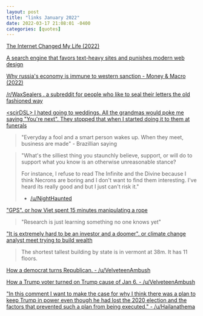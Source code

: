 ```yaml
---
layout: post
title: "links January 2022"
date: 2022-03-17 21:08:01 -0400
categories: [quotes]
---
```


[The Internet Changed My Life (2022)](https://pointersgonewild.com/2022/01/19/the-internet-changed-my-life/)

[A search engine that favors text-heavy sites and punishes modern web design](https://search.marginalia.nu/)

[Why russia's economy is immune to western sanction - Money & Macro (2022)](https://youtu.be/4Ftkn0sDnCg)

[/r/WaxSealers . a subreddit for people who like to seal their letters the old fashioned way](https://old.reddit.com/r/WaxSealers/)

[\<scirDSL\> I hated going to weddings. All the grandmas would poke me saying "You're next". They stopped that when I started doing it to them at funerals](http://bash.org/?top1)

> "Everyday a fool and a smart person wakes up. When they meet, business are made" - Brazillian saying

> "What's the silliest thing you staunchly believe, support, or will do to support what you know is an otherwise unreasonable stance?
>
> For instance, I refuse to read The Infinite and the Divine because I think Necrons are boring and I don't want to find them interesting. I've heard its really good and but I just can't risk it." 
>
>- [/u/NightHaunted](https://www.reddit.com/r/40kLore/comments/s8m7zd/the_dumbest_hill_youll_die_on/)

["GPS". or how Viet spent 15 minutes manipulating a rope](https://ciechanow.ski/gps/)

> "Research is just learning something no one knows yet"

["It is extremely hard to be an investor and a doomer". or climate change analyst meet trying to build wealth](https://old.reddit.com/r/financialindependence/comments/s963ic/it_is_extremely_hard_to_be_an_investor_and_a)

> The shortest tallest building by state is in vermont at 38m. It has 11 floors.

[How a democrat turns Republican. - /u/VelveteenAmbush](https://old.reddit.com/r/TheMotte/comments/ruvu1k/culture_war_roundup_for_the_week_of_january_03/hrp5p3i/?context=3&sort=best)

[How a Trump voter turned on Trump cause of Jan 6. - /u/VelveteenAmbush](https://old.reddit.com/r/TheMotte/comments/ruvu1k/culture_war_roundup_for_the_week_of_january_03/hrow23h)


["In this comment I want to make the case for why I think there was a plan to keep Trump in power even though he had lost the 2020 election and the factors that prevented such a plan from being executed." - /u/Hailanathema](https://www.reddit.com/r/TheMotte/comments/ruvu1k/culture_war_roundup_for_the_week_of_january_03/hro4jm9/?context=3&sort=best)

